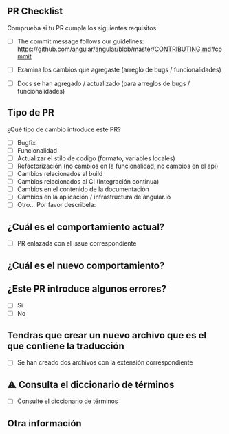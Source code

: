 ## PR Checklist
Comprueba si tu PR cumple los siguientes requisitos:

- [ ] The commit message follows our guidelines: https://github.com/angular/angular/blob/master/CONTRIBUTING.md#commit
- [ ] Examina los cambios que agregaste (arreglo de bugs / funcionalidades)
- [ ] Docs se han agregado / actualizado (para arreglos de bugs / funcionalidades)


## Tipo de PR
¿Qué tipo de cambio introduce este PR?

<!-- Marca con una "x" las opciones que aplican. -->

- [ ] Bugfix
- [ ] Funcionalidad
- [ ] Actualizar el stilo de codigo (formato, variables locales)
- [ ] Refactorización (no cambios en la funcionalidad, no cambios en el api)
- [ ] Cambios relacionados al build
- [ ] Cambios relacionados al CI (Integración continua)
- [ ] Cambios en el contenido de la documentación
- [ ] Cambios en la aplicación / infrastructura de angular.io
- [ ] Otro... Por favor describela:

## ¿Cuál es el comportamiento actual?
<!-- Describa el comportamiento actual que está modificando o vincule a un problema relevante.

Marca con una "x" si la PR ya la enlazaste con el issue correspondiente
-->
- [ ] PR enlazada con el issue correspondiente


## ¿Cuál es el nuevo comportamiento?
<!--
Ejemplo: Archivo en Español
-->
## ¿Este PR introduce algunos errores?

- [ ] Si
- [ ] No

## Tendras que crear un nuevo archivo que es el que contiene la traducción
<!--
- El archivo orginal que esta en Inglés cambia su extensión a .en.md
- El archivo con la traducción a Español tendra la extensión .md

Ejemplo:

creating-libraries.md (Archivo en Español)

creating-libraries.en.md (Archivo en Inglés)

-->

<!--
Marca con una "x" si creaste dos archivos con la extensión correspondiente.
-->
- [ ] Se han creado dos archivos con la extensión correspondiente

## ⚠️ Consulta el diccionario de términos
<!--
Temporalmente tenemos la terminología utilizada en este tema. Se migrará a un archivo pronto

La terminologia que estamos usando la podras encontrar aqui:

https://github.com/angular-hispano/angular/issues/9

Marca con una "x" si consultaste el diccionario de términos
-->
- [ ] Consulte el diccionario de términos


<!-- Si este PR contiene un cambio importante, describa el impacto y la ruta de migración para las aplicaciones existentes a continuación. -->


## Otra información
